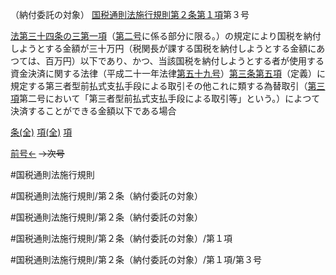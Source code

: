 （納付委託の対象）
[国税通則法施行規則第２条第１項](国税通則法施行規則＿第２条第１項)第３号

[法第三十四条の三第一項](国税通則法＿＿＿＿＿第３４条の３第１項)（[第二号](国税通則法施行規則＿第２条第１項第２号)に係る部分に限る。）の規定により国税を納付しようとする金額が三十万円（税関長が課する国税を納付しようとする金額にあつては、百万円）以下であり、かつ、当該国税を納付しようとする者が使用する資金決済に関する法律（平成二十一年法律[第五十九号](国税通則法施行規則＿第２条第１項第５９号)）[第三条第五項](国税通則法施行規則＿第３条第５項)（定義）に規定する第三者型前払式支払手段による取引その他これに類する為替取引（[第三項](国税通則法施行規則＿第２条第３項)第二号において「第三者型前払式支払手段による取引等」という。）によつて決済することができる金額以下である場合

[条(全)](国税通則法施行規則＿第２条_.md)    [項(全)](国税通則法施行規則＿第２条第１項_.md)    [項](国税通則法施行規則＿第２条第１項.md)

[前号←](国税通則法施行規則＿第２条第１項第２号.md)  ~~→次号~~

#国税通則法施行規則

#国税通則法施行規則/第２条（納付委託の対象）

#国税通則法施行規則/第２条（納付委託の対象）

#国税通則法施行規則/第２条（納付委託の対象）/第１項

#国税通則法施行規則/第２条（納付委託の対象）/第１項/第３号

